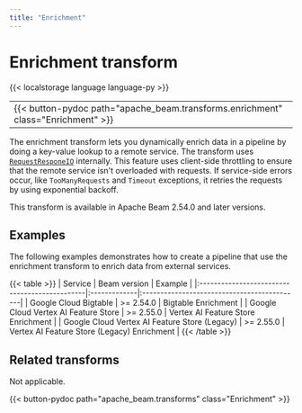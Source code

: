 ```yaml
---
title: "Enrichment"
---
```

<!--
Licensed under the Apache License, Version 2.0 (the "License");
you may not use this file except in compliance with the License.
You may obtain a copy of the License at

http://www.apache.org/licenses/LICENSE-2.0

Unless required by applicable law or agreed to in writing, software
distributed under the License is distributed on an "AS IS" BASIS,
WITHOUT WARRANTIES OR CONDITIONS OF ANY KIND, either express or implied.
See the License for the specific language governing permissions and
limitations under the License.
-->

# Enrichment transform

{{< localstorage language language-py >}}

<table>
  <tr>
    <td>
      <a>
      {{< button-pydoc path="apache_beam.transforms.enrichment" class="Enrichment" >}}
      </a>
   </td>
  </tr>
</table>


The enrichment transform lets you dynamically enrich data in a pipeline by doing a key-value lookup to a remote service. The transform uses [`RequestResponeIO`](https://beam.apache.org/releases/pydoc/current/apache_beam.io.requestresponseio.html#apache_beam.io.requestresponseio.RequestResponseIO) internally. This feature uses client-side throttling to ensure that the remote service isn't overloaded with requests. If service-side errors occur, like `TooManyRequests` and `Timeout` exceptions, it retries the requests by using exponential backoff.
 
This transform is available in Apache Beam 2.54.0 and later versions.

## Examples

The following examples demonstrates how to create a pipeline that use the enrichment transform to enrich data from external services.

{{< table >}}
| Service                                       | Beam version | Example                                     |
|:----------------------------------------------|:-------------|:--------------------------------------------|
| Google Cloud Bigtable                         | \>= 2.54.0   | Bigtable Enrichment                         |
| Google Cloud Vertex AI Feature Store          | \>= 2.55.0   | Vertex AI Feature Store Enrichment          |
| Google Cloud Vertex AI Feature Store (Legacy) | \>= 2.55.0   | Vertex AI Feature Store (Legacy) Enrichment |
{{< /table >}}

## Related transforms

Not applicable.

{{< button-pydoc path="apache_beam.transforms" class="Enrichment" >}}